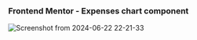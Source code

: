 ### Frontend Mentor - Expenses chart component

![Screenshot from 2024-06-22 22-21-33](https://github.com/yiyingko/Frontend-Mentor/assets/115703682/0121c108-f29d-4afb-ba5e-4ff9cb2e809e)

